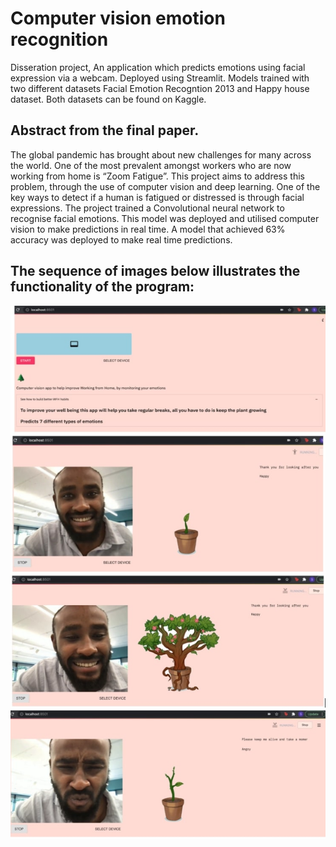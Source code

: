 # Computer vision emotion recognition
Disseration project, An application which predicts emotions using facial expression via a webcam. Deployed using Streamlit. 
Models trained with two different datasets Facial Emotion Recogntion 2013 and Happy house dataset. 
Both datasets can be found on Kaggle. 

## Abstract from the final paper. 

The global pandemic has brought about new challenges for many across the world. One of the most prevalent amongst workers who are now working from home is “Zoom Fatigue”. This project aims to address this problem, through the use of computer vision and deep learning. One of the key ways to detect if a human is fatigued or distressed is through facial expressions. The project trained a Convolutional neural network to recognise facial emotions. This model was deployed and utilised computer vision to make predictions in real time. A model that achieved 63% accuracy was deployed to make real time predictions. 

## The sequence of images below illustrates the functionality of the program: 

![functionality](https://github.com/1silvester/Computer_vision_emotion_recognition/blob/master/images/functionality.jpg)

